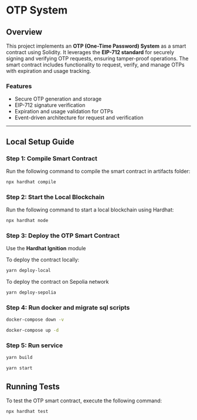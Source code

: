 # OTP System

## Overview

This project implements an **OTP (One-Time Password) System** as a smart contract using Solidity. It leverages the **EIP-712 standard** for securely signing and verifying OTP requests, ensuring tamper-proof operations. The smart contract includes functionality to request, verify, and manage OTPs with expiration and usage tracking.

### Features

- Secure OTP generation and storage
- EIP-712 signature verification
- Expiration and usage validation for OTPs
- Event-driven architecture for request and verification

---

## Local Setup Guide

### Step 1: Compile Smart Contract

Run the following command to compile the smart contract in artifacts folder:

```bash
npx hardhat compile
```

### Step 2: Start the Local Blockchain

Run the following command to start a local blockchain using Hardhat:

```bash
npx hardhat node
```

### Step 3: Deploy the OTP Smart Contract

Use the **Hardhat Ignition** module

To deploy the contract locally:

```bash
yarn deploy-local
```

To deploy the contract on Sepolia network

```bash
yarn deploy-sepolia
```

### Step 4: Run docker and migrate sql scripts

```bash
docker-compose down -v

docker-compose up -d
```

### Step 5: Run service

```bash
yarn build

yarn start
```

## Running Tests

To test the OTP smart contract, execute the following command:

```bash
npx hardhat test
```
